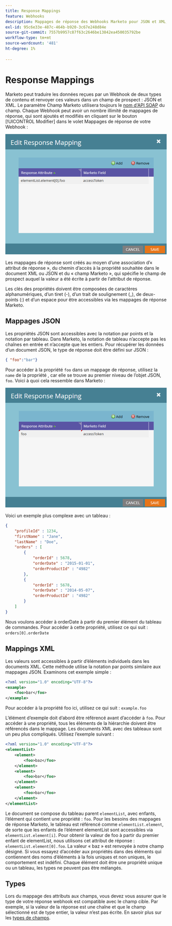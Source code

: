 ```yaml
---
title: Response Mappings
feature: Webhooks
description: Mappages de réponse des Webhooks Marketo pour JSON et XML, mappage des attributs aux champs de prospect avec les noms d’API SOAP, la notation par points et par tableau, et compatibilité des types.
exl-id: 95c6e33e-487c-464b-b920-3c67e248d84e
source-git-commit: 7557b9957c87f63c2646be13842ea450035792be
workflow-type: tm+mt
source-wordcount: '481'
ht-degree: 1%

---
```


# Response Mappings

Marketo peut traduire les données reçues par un Webhook de deux types de contenu et renvoyer ces valeurs dans un champ de prospect : JSON et XML. Le paramètre Champ Marketo utilisera toujours le [nom d&#39;API SOAP](../rest-api/fields.md) du champ. Chaque Webhook peut avoir un nombre illimité de mappages de réponse, qui sont ajoutés et modifiés en cliquant sur le bouton [!UICONTROL Modifier] dans le volet Mappages de réponse de votre Webhook :

![Mappage-Réponse](assets/response-mapping.png)

Les mappages de réponse sont créés au moyen d’une association d’« attribut de réponse », du chemin d’accès à la propriété souhaitée dans le document XML ou JSON et du « champ Marketo », qui spécifie le champ de prospect auquel la valeur a été écrite à partir de l’attribut de réponse.

Les clés des propriétés doivent être composées de caractères alphanumériques, d’un tiret (-), d’un trait de soulignement (_), de deux-points (:) et d’un espace pour être accessibles via les mappages de réponse Marketo.

## Mappages JSON

Les propriétés JSON sont accessibles avec la notation par points et la notation par tableau. Dans Marketo, la notation de tableau n’accepte pas les chaînes en entrée et n’accepte que les entiers. Pour récupérer les données d’un document JSON, le type de réponse doit être défini sur JSON :

```json
{ "foo":"bar"}
```

Pour accéder à la propriété `foo` dans un mappage de réponse, utilisez la `name` de la propriété , car elle se trouve au premier niveau de l’objet JSON, `foo`. Voici à quoi cela ressemble dans Marketo :

![Mappage de réponse](assets/json-resp.png)

Voici un exemple plus complexe avec un tableau :

```json
{
    "profileId" : 1234,
    "firstName" : "Jane",
    "lastName" : "Doe",
    "orders" : [
        {
            "orderId" : 5678,
            "orderDate" : "2015-01-01",
            "orderProductId" : "4982"
        },
        {
            "orderId" : 5678,
            "orderDate" : "2014-05-07",
            "orderProductId" : "4982"
        }
    ]
}
```

Nous voulons accéder à orderDate à partir du premier élément du tableau de commandes. Pour accéder à cette propriété, utilisez ce qui suit : `orders[0].orderDate`

## Mappings XML

Les valeurs sont accessibles à partir d’éléments individuels dans les documents XML. Cette méthode utilise la notation par points similaire aux mappages JSON. Examinons cet exemple simple :

```xml
<?xml version="1.0" encoding="UTF-8"?>
<example>
    <foo>bar</foo>
</example>
```

Pour accéder à la propriété foo ici, utilisez ce qui suit : `example.foo`

L’élément d’exemple doit d’abord être référencé avant d’accéder à `foo`. Pour accéder à une propriété, tous les éléments de la hiérarchie doivent être référencés dans le mappage. Les documents XML avec des tableaux sont un peu plus compliqués. Utilisez l’exemple suivant :

```xml
<?xml version="1.0" encoding="UTF-8"?>
<elementList>
    <element>
        <foo>baz</foo>
    </element>
    <element>
        <foo>bar</foo>
    </element>
    <element>
        <foo>bar</foo>
    </element>
</elementList>
```

Le document se compose du tableau parent `elementList`, avec enfants, l’élément qui contient une propriété : `foo`. Pour les besoins des mappages de réponse Marketo, le tableau est référencé comme `elementList.element`, de sorte que les enfants de l’élément elementList sont accessibles via `elementList.element[i]`. Pour obtenir la valeur de foo à partir du premier enfant de elementList, nous utilisons cet attribut de réponse : `elementList.element[0].foo`. La valeur « baz » est renvoyée à notre champ désigné. Si vous essayez d’accéder aux propriétés dans des éléments qui contiennent des noms d’éléments à la fois uniques et non uniques, le comportement est indéfini. Chaque élément doit être une propriété unique ou un tableau, les types ne peuvent pas être mélangés.

## Types

Lors du mappage des attributs aux champs, vous devez vous assurer que le type de votre réponse webhook est compatible avec le champ cible. Par exemple, si la valeur de la réponse est une chaîne et que le champ sélectionné est de type entier, la valeur n’est pas écrite. En savoir plus sur les [types de champs](../rest-api/field-types.md).
